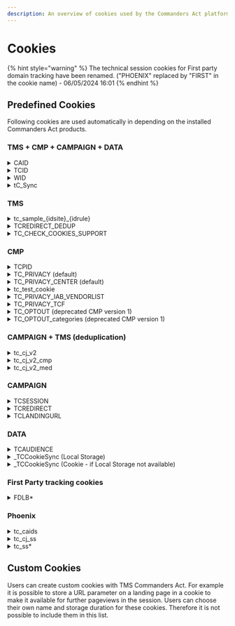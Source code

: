 ```yaml
---
description: An overview of cookies used by the Commanders Act platform.
---
```


# Cookies

{% hint style="warning" %}
The technical session cookies for First party domain tracking have been renamed. ("PHOENIX" replaced by "FIRST" in the cookie name) - 06/05/2024 16:01
{% endhint %}

## Predefined Cookies <a href="#predefined-cookies" id="predefined-cookies"></a>

Following cookies are used automatically in depending on the installed Commanders Act products.

### TMS + CMP + CAMPAIGN + DATA&#x20;

<details>

<summary>CAID</summary>

**Product(s) related:** CAMPAIGN + DATA+ TMS + CMP

**Type:** Cookie

**Domain:** domainfirstClient

**Lifetime:** 365 days

**Value:** Commanders Act users ID

**Owner:** Commanders Act

**Storage purpose(s):** The CAID is the user identifier for cookie 1st

</details>

<details>

<summary>TCID</summary>

**Product(s) related:** CAMPAIGN + DATA+ TMS + CMP

**Type:** Cookie

**Domain:** .commander1.com​

**Lifetime:** 365 days

**Value:** Commanders Act ID.

**Owner:** Commanders Act

**Storage purpose(s):** Visitor identifier used to compute deduplicated statistics per user (for campaign and on-site tracking, segmentation, ...). CMP Commanders Act uses this cookie to measure statistics for privacy banner performance after a visitor provided consent. Before users provided consent CMP Commanders Act uses the TCPID cookie to measure anonymous statistics for privacy banner.

</details>

<details>

<summary>WID</summary>

**Product(s) related:** DATA + TMS + CMP + CAMPAIGN

**Type:** Cookie

**Domain:** .commander1.com​

**Lifetime:** Session

**Value:** DataCommander session ID.

**Owner:** Commanders Act

**Storage purpose(s):** Used to identify when the browser is closed in order to split page views into multiple functional sessions.

</details>

<details>

<summary>tC_Sync</summary>

**Product(s) related:** CAMPAIGN + DATA+ TMS + CMP

**Type:** Local Storage

**Domain:** /

**Lifetime:** /

**Value:** Timestamp.

**Owner:** Commanders Act

**Storage purpose(s):** Technical cookie that is used to store the timestamp of the last cookie sync that was performed for this user agent. A cookie sync matches the visitor ID of Commanders Act solutions (TCID) with the visitor ID of other solutions. Cookie sync is optional and can be deactivated by Commanders Act users via the Commanders Act support. (cookie exempted)

</details>

### TMS

<details>

<summary>tc_sample_{idsite}_{idrule}</summary>

**Product(s) related:** TMS

**Type:** Cookie

**Domain:** Customer domain

**Lifetime:** Session

**Value:** TMS sampling done in the container rules.

**Owner:** Commanders Act

**Storage purpose(s):** Used for visitor and session sampling in the TMSCommander rules.

</details>

<details>

<summary>TCREDIRECT_DEDUP</summary>

**Product(s) related:** TMS

**Type:** Cookie

**Domain:** .commander1.com​

**Lifetime:** Session

**Value:** CAMPAIGN redirect flag (used for deduplication).

**Owner:** Commanders Act

**Storage purpose(s):** Used when the deduplication is based on CAMPAIGN tracking (so the CAMPAIGN tracking is taken into account and not the landing page tracking)

</details>

<details>

<summary>TC_CHECK_COOKIES_SUPPORT</summary>

**Product(s) related:** TMS

**Type:** Cookie

**Domain:** Customer domain

**Lifetime:** Session

**Value:** 1 if true

**Owner:** Commanders Act

**Storage purpose(s):** Technical cookie, TMS verification of Cookies deposit (exempted)

</details>

### CMP

<details>

<summary>TCPID</summary>

**Product(s) related:** CMP (v1 & v2)

**Type:** Cookie

**Domain:** Customer domain

**Lifetime:** 365 days

**Value:** CMP Commander ID.

**Owner:** Commanders Act

**Storage purpose(s):** Used to identify visitors exposed to the privacy banner. CMP Commanders Act uses this cookie to measure statistics for privacy banner usage until visitors provide consent for the TCID cookie. With this 2-cookie system, CMP Commanders Act is the only CMP that has been granted the right of exemption from consent for statistical measurement by the French CNIL. [https://www.cnil.fr/fr/solutions-pour-les-cookies-de-mesure-daudience](https://www.cnil.fr/fr/solutions-pour-les-cookies-de-mesure-daudience) \
\
\*Cookie exempted by CNIL\


</details>

<details>

<summary>TC_PRIVACY (default)</summary>

**Product(s) related:** CMP V2

**Type:** Cookie

**Domain:** Customer domain (default, can be customized)

**Lifetime:** 396 days

**Value:** Privacy optin/optout user, privacy version and optin categories.

**Owner:** Commanders Act

**Storage purpose(s):** Used for user status storage (optin or optout) and Privacy banner display.\
\
\*Cookie exempted by CNIL\


</details>

<details>

<summary>TC_PRIVACY_CENTER (default)</summary>

**Product(s) related:** CMP V2

**Type:** Cookie

**Domain:** Customer domain (default, can be customized)

**Lifetime:** 396 days

**Value:** Privacy optin categories.

**Owner:** Commanders Act

**Storage purpose(s):** Used to display the optin/optout categories in the Privacy Center if the user re-open it.\
\
\*Cookie exempted by CNIL\


</details>

<details>

<summary>tc_test_cookie</summary>

**Product(s) related:** CMP V2

**Type:** Cookie

**Domain:** Customer domain (default, can be customized)

**Lifetime:** 396 days

**Value:** Banner display

**Owner:** Commanders Act

**Storage purpose(s):** Cookie linked to the display of the privacy banner, it allows to check whether cookies can be deposited and not to redisplay the consent banner when consent is given. Deposited then disappears, cannot be deleted. Technical cookie (exempted)\


</details>

<details>

<summary>TC_PRIVACY_IAB_VENDORLIST</summary>

**Product(s) related:** CMP V2

**Type:** Local Storage

**Domain:** Customer domain (default, can be customized)

**Lifetime:** /

**Value:** IAB Global Vendor List

**Owner:** Commanders Act

**Storage purpose(s):** Used to cache the IAB TCF Global Vendor List to optimise the response time of the IAB TCF consent API.

</details>

<details>

<summary>TC_PRIVACY_TCF</summary>

**Product(s) related:** CMP V2

**Type:** Local Storage

**Domain:** Customer domain (default, can be customized)

**Lifetime:** /

**Value:** IAB Global Vendor List

**Owner:** Commanders Act

**Storage purpose(s):** Used to cache the IAB TCF Consent API Response to optimise the response time of the API.

</details>

<details>

<summary>TC_OPTOUT (deprecated CMP version 1)</summary>

**Product(s) related:** CMP V1 (Previous Privacy)

**Type:** Cookie

**Domain:** Customer domain (default, can be customized)

**Lifetime:** 396 days

**Value:** Privacy: optin/optout user, privacy version and optin categories.

**Owner:** Commanders Act

**Storage purpose(s):** Used for user status storage (optin or optout) and Privacy banner display. \
\
\*Cookie exempted by CNIL\


</details>

<details>

<summary>TC_OPTOUT_categories (deprecated CMP version 1)</summary>

**Product(s) related:** CMP V1 (Previous Privacy)

**Type:** Cookie

**Domain:** Customer domain (default, can be customized)

**Lifetime:** 396 days

**Value:** Privacy optin categories.

**Owner:** Commanders Act

**Storage purpose(s):** Used to display the optin/optout categories in the Privacy Center if the user re-open it. \
\
\*Cookie exempted by CNIL\


</details>

### CAMPAIGN + TMS (deduplication)

<details>

<summary>tc_cj_v2</summary>

**Product(s) related:** CAMPAIGN + TMS

**Type:** Cookie

**Domain:** .commander1.com​

**Lifetime:** 365 days

**Value:** Deduplication CJ storage ("\&chn=" and "\&src=" parameters)

**Owner:** Commanders Act

**Storage purpose(s):** Used for user customer journey storage for TMS deduplication (channel and source storage).

</details>

<details>

<summary>tc_cj_v2_cmp</summary>

**Product(s) related:** CAMPAIGN + TMS

**Type:** Cookie

**Domain:** .commander1.com​

**Lifetime:** 365 days

**Value:** Deduplication CJ storage ("\&chn=" and "\&src=" parameters)

**Owner:** Commanders Act

**Storage purpose(s):** Used for user customer journey storage for TMS deduplication (campaign storage).

</details>

<details>

<summary>tc_cj_v2_med</summary>

**Product(s) related:** CAMPAIGN + TMS

**Type:** Cookie

**Domain:** .commander1.com​

**Lifetime:** 365 days

**Value:** Deduplication CJ storage ("\&chn=" and "\&src=" parameters)

**Owner:** Commanders Act

**Storage purpose(s):** Used for user customer journey storage for TMS deduplication (medium storage).

</details>

### CAMPAIGN

<details>

<summary>TCSESSION</summary>

**Product(s) related:** CAMPAIGN

**Type:** Cookie

**Domain:** .commander1.com​

**Lifetime:** Session

**Value:** CAMPAIGN Commander session ID.

**Owner:** Commanders Act

**Storage purpose(s):** Used to calculate CAMPAIGN metrics based on the session.

</details>

<details>

<summary>TCREDIRECT</summary>

**Product(s) related:** CAMPAIGN

**Type:** Cookie

**Domain:** .commander1.com​ or Customer domain

**Lifetime:** Session

**Value:** CAMPAIGN Commander redirect flag.

**Owner:** Commanders Act

**Storage purpose(s):** Used to deduplicate clicks (if redirect, just store the page view and ignore the click).

</details>

<details>

<summary>TCLANDINGURL</summary>

**Product(s) related:** CAMPAIGN

**Type:** Cookie

**Domain:** .commander1.com​

**Lifetime:** Session

**Value:** Landing page URL.

**Owner:** Commanders Act

**Storage purpose(s):** Used to store landing page URL for CAMPAIGN raw data.

</details>

### DATA

<details>

<summary>TCAUDIENCE</summary>

**Product(s) related:** Data

**Type:** Cookie

**Domain:** Customer domain

**Lifetime:** 365 days

**Value:** Audience segment storage.

**Owner:** Commanders Act

**Storage purpose(s):** Used to store the user segment for user targeting.

</details>

<details>

<summary>_TCCookieSync (Local Storage)</summary>

**Product(s) related:** DATA

**Type:** Local Storage (default)

**Domain:** /

**Lifetime:** /

**Value:** Last cookie sync date.

**Owner:** Commanders Act

**Storage purpose(s):** Used to store the date of the last cookie synchronisation with the partner (set in local storage by default, and cookie if local storage not available).

</details>

<details>

<summary>_TCCookieSync (Cookie - if Local Storage not available)</summary>

**Product(s) related:** DATA

**Type:** Local Storage (default)

**Domain:** Customer domain

**Lifetime:** 365 days

**Value:** Last cookie sync date.

**Owner:** Commanders Act

**Storage purpose(s):** Used to store the date of the last cookie synchronisation with the partner (set in local storage by default, and cookie if local storage not available).

</details>

### First Party tracking cookies

<details>

<summary>FDLB*</summary>

All possibles names:

\-FDLBCTLYOXA \
\-FDLBPHOENIXAPI \
\-FDLBPHOENIXDATA \
\-FDLBPHOENIXCAMPAIGN \
\-FDLBPHOENIXCAMPAIGNEF \
\-FDLBCAMPAIGNCDOM \
\-FDLBPHOENIXTMS \
\-FDLBPHOENIXCMP \
\-FDLBPHOENIX \
\-FDLBCTLY\
\
**Product(s) related:** First domain tracking

**Type:** Cookie

**Domain:** Customer domain&#x20;

**Lifetime:** Session

**Value:** Technical cookies for load balancing purposes\
**Example value:** s11|YNwyo|YNwxd

**Owner:** Commanders Act

**Storage purpose(s):** Used for internal infrastructure dispatch.\


</details>

### Phoenix

<details>

<summary>tc_caids</summary>

**Product(s) related:** Phoenix

**Type:** Cookie

**Domain:** Customer domain&#x20;

**Lifetime:** 396 days

**Value:** Technical cookies for load balancing purposes

**Owner:** Commanders Act

**Storage purpose(s):** Used for internal infrastructure dispatch.

</details>

<details>

<summary>tc_cj_ss</summary>

**Product(s) related:** Phoenix

**Type:** Cookie

**Domain:** Customer domain&#x20;

**Lifetime:** 396 days

**Value:** Technical cookies for load balancing purposes

**Owner:** Commanders Act

**Storage purpose(s):** Used for internal infrastructure dispatch.

</details>

<details>

<summary>tc_ss*</summary>

**Product(s) related:** Phoenix

**Type:** Cookie

**Domain:** Customer domain&#x20;

**Lifetime:** 396 days

**Value:** Technical cookies for load balancing purposes

**Owner:** Commanders Act

**Storage purpose(s):** Used for internal infrastructure dispatch.

In case your cookie "tc\_ss" contains more than 2048 characters, cookies will be created with incremented names (ex. tc\_ss1, tc\_ss2, ...)

</details>

## Custom Cookies <a href="#custom-cookies" id="custom-cookies"></a>

Users can create custom cookies with TMS Commanders Act. For example it is possible to store a URL parameter on a landing page in a cookie to make it available for further pageviews in the session. Users can choose their own name and storage duration for these cookies. Therefore it is not possible to include them in this list.
